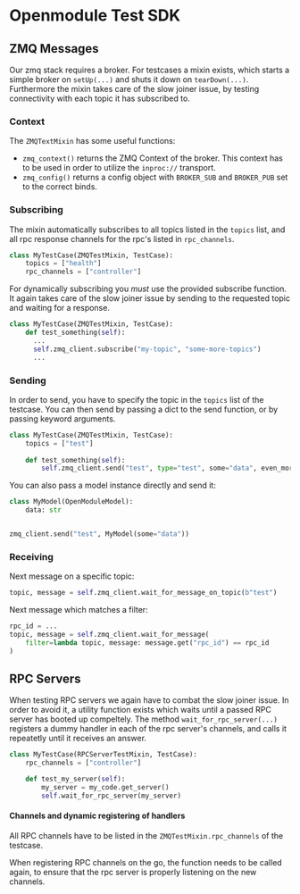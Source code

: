 # Openmodule Test SDK

## ZMQ Messages

Our zmq stack requires a broker. For testcases a mixin exists, which starts a simple broker on `setUp(...)` and shuts it
down on `tearDown(...)`. Furthermore the mixin takes care of the slow joiner issue, by testing connectivity with each
topic it has subscribed to.

### Context

The `ZMQTextMixin` has some useful functions:

* `zmq_context()` returns the ZMQ Context of the broker. This context has to be used in order to utilize the `inproc://`
  transport.
* `zmq_config()` returns a config object with `BROKER_SUB` and `BROKER_PUB` set to the correct binds.

### Subscribing

The mixin automatically subscribes to all topics listed in the `topics` list, and all rpc response channels for the
rpc's listed in `rpc_channels`.

```python 
class MyTestCase(ZMQTestMixin, TestCase):
    topics = ["health"]
    rpc_channels = ["controller"]
```

For dynamically subscribing you *must* use the provided subscribe function. It again takes care of the slow joiner issue
by sending to the requested topic and waiting for a response.

```python 
class MyTestCase(ZMQTestMixin, TestCase):
    def test_something(self):
      ...
      self.zmq_client.subscribe("my-topic", "some-more-topics")
      ...
```

### Sending

In order to send, you have to specify the topic in the `topics` list of the testcase. You can then send by passing a
dict to the send function, or by passing keyword arguments.

```python 
class MyTestCase(ZMQTestMixin, TestCase):
    topics = ["test"]
    
    def test_something(self):
        self.zmq_client.send("test", type="test", some="data", even_more="data")
```

You can also pass a model instance directly and send it:

```python
class MyModel(OpenModuleModel):
    data: str


zmq_client.send("test", MyModel(some="data"))
```

### Receiving

Next message on a specific topic:

```python
topic, message = self.zmq_client.wait_for_message_on_topic(b"test")
```

Next message which matches a filter:

```python
rpc_id = ...
topic, message = self.zmq_client.wait_for_message(
    filter=lambda topic, message: message.get("rpc_id") == rpc_id
)
```

## RPC Servers

When testing RPC servers we again have to combat the slow joiner issue. In order to avoid it, a utility function exists
which waits until a passed RPC server has booted up compeltely. The method `wait_for_rpc_server(...)` registers a dummy
handler in each of the rpc server's channels, and calls it repeatetly until it receives an answer.

```python
class MyTestCase(RPCServerTestMixin, TestCase):
    rpc_channels = ["controller"]

    def test_my_server(self):
        my_server = my_code.get_server()
        self.wait_for_rpc_server(my_server)
```

#### Channels and dynamic registering of handlers

All RPC channels have to be listed in the `ZMQTestMixin.rpc_channels` of the testcase.

When registering RPC channels on the go, the function needs to be called again, to ensure that the rpc server is
properly listening on the new channels.